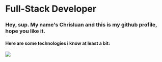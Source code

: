<div>
    <h1>Full-Stack Developer</h1>
</div>


  <div>
  <a>
    <h3>Hey, sup. My name's Chrisluan and this is my github profile, hope you like it.</h3>
    <p>
    <a >
    <h4>Here are some technologies i know at least a bit:</h4>
    <img src="https://skillicons.dev/icons?i=git,js,mysql,react,flutter,express,nodejs,cs,py,dart,java" />
  </a>
</p>
  

  <a/>
  <div/>
